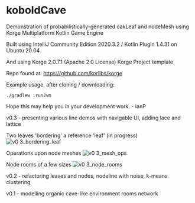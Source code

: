 # koboldCave
Demonstration of probabilistically-generated oakLeaf and nodeMesh using Korge Multiplatform Kotlin Game Engine

Built using IntelliJ Community Edition 2020.3.2 / Kotlin Plugin 1.4.31 on Ubuntu 20.04

And using Korge 2.0.7.1 (Apache 2.0 License) Korge Project template

Repo found at: https://github.com/korlibs/korge

Example usage, after cloning / downloading:

```./gradlew :runJvm```

Hope this may help you in your development work. - IanP

v0.3 - presenting various line demos with navigable UI, adding lace and lattice

Two leaves 'bordering' a reference 'leaf' (in progress)
![v0 3_bordering_leaf](https://user-images.githubusercontent.com/13192685/123573819-e0fc7700-d78b-11eb-9e10-0e23b741aa6b.png)

Operations upon node meshes
![v0 3_mesh_ops](https://user-images.githubusercontent.com/13192685/123573820-e35ed100-d78b-11eb-9604-f839e46243ab.png)

Node rooms of a few sizes
![v0 3_node_rooms](https://user-images.githubusercontent.com/13192685/123573823-e5289480-d78b-11eb-989b-59925fcec66b.png)

v0.2 - refactoring leaves and nodes, nodeline with noise, k-means clustering

v0.1 - modelling organic cave-like environment rooms network
